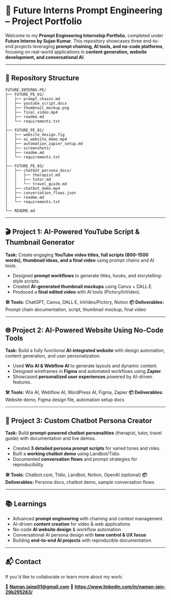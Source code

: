 

# 🧠 Future Interns Prompt Engineering – Project Portfolio

Welcome to my **Prompt Engineering Internship Portfolio**, completed under **Future Interns by Sujan Kumar**.
This repository showcases three end-to-end projects leveraging **prompt chaining, AI tools, and no-code platforms**, focusing on real-world applications in **content generation, website development, and conversational AI**.

---

## 📁 Repository Structure

```
FUTURE-INTERNS-PE/
├── FUTURE_PE_01/
│   ├── prompt_chains.md
│   ├── youtube_script.docx
│   ├── thumbnail_mockup.png
│   ├── final_video.mp4
│   ├── readme.md
│   └── requirements.txt
│
├── FUTURE_PE_02/
│   ├── website_design.fig
│   ├── ai_website_demo.mp4
│   ├── automation_zapier_setup.md
│   ├── screenshots/
│   ├── readme.md
│   └── requirements.txt
│
├── FUTURE_PE_03/
│   ├── chatbot_persona_docs/
│   │   ├── therapist.md
│   │   ├── tutor.md
│   │   └── travel_guide.md
│   ├── chatbot_demo.mp4
│   ├── conversation_flows.json
│   ├── readme.md
│   └── requirements.txt
│
└── README.md
```

---

## 🎬 Project 1: AI-Powered YouTube Script & Thumbnail Generator

**Task:** Create engaging **YouTube video titles, full scripts (800–1500 words), thumbnail ideas, and a final video** using prompt chains and AI tools.

* Designed **prompt workflows** to generate titles, hooks, and storytelling-style scripts.
* Created **AI-generated thumbnail mockups** using Canva + DALL·E.
* Produced a **final edited video** with AI tools (Pictory/InVideo).

**🛠 Tools:** ChatGPT, Canva, DALL·E, InVideo/Pictory, Notion
**📦 Deliverables:** Prompt chain documentation, script, thumbnail mockup, final video

---

## 🌐 Project 2: AI-Powered Website Using No-Code Tools

**Task:** Build a fully functional **AI-integrated website** with design automation, content generation, and user personalization.

* Used **Wix AI & Webflow AI** to generate layouts and dynamic content.
* Designed wireframes in **Figma** and automated workflows using **Zapier**.
* Showcased **personalized user experiences** powered by AI-driven features.

**🛠 Tools:** Wix AI, Webflow AI, WordPress AI, Figma, Zapier
**📦 Deliverables:** Website demo, Figma design file, automation setup docs

---

## 🤖 Project 3: Custom Chatbot Persona Creator

**Task:** Build **prompt-powered chatbot personalities** (therapist, tutor, travel guide) with documentation and live demos.

* Created **3 detailed persona prompt scripts** for varied tones and roles.
* Built a **working chatbot demo** using Landbot/Tidio.
* Documented **conversation flows** and prompt strategies for reproducibility.

**🛠 Tools:** Chatbot.com, Tidio, Landbot, Notion, OpenAI (optional)
**📦 Deliverables:** Persona docs, chatbot demo, sample conversation flows

---

## 📚 Learnings

* Advanced **prompt engineering** with chaining and context management
* AI-driven **content creation** for video & web applications
* No-code **AI website design** & workflow automation
* Conversational AI persona design with **tone control & UX focus**
* Building **end-to-end AI projects** with reproducible documentation

---

## 📬 Contact

If you'd like to collaborate or learn more about my work:

📧 **Naman.jainp01@gmail.com**
🔗 **https://www.linkedin.com/in/naman-jain-29b295263/**


